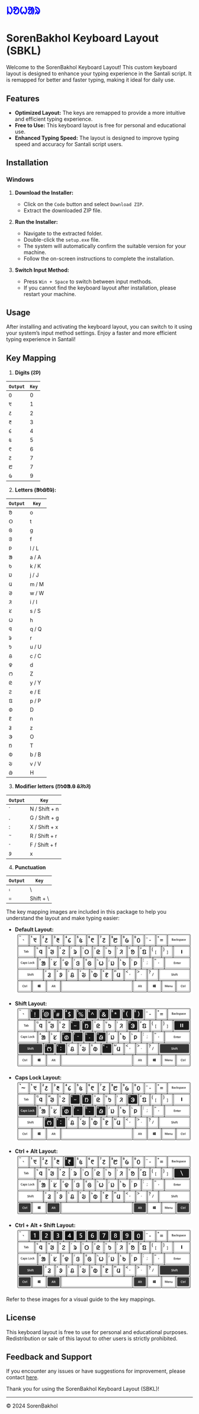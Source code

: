 # <span style="color:blue" ><b>ᱡᱚᱦᱟᱨ</b></span>

# SorenBakhol Keyboard Layout (SBKL)

Welcome to the SorenBakhol Keyboard Layout! This custom keyboard layout is designed to enhance your typing experience in the Santali script. It is remapped for better and faster typing, making it ideal for daily use.

## Features

- **Optimized Layout:** The keys are remapped to provide a more intuitive and efficient typing experience.
- **Free to Use:** This keyboard layout is free for personal and educational use.
- **Enhanced Typing Speed:** The layout is designed to improve typing speed and accuracy for Santali script users.

## Installation

### Windows

1. **Download the Installer:**
   - Click on the `Code` button and select `Download ZIP`.
   - Extract the downloaded ZIP file.

2. **Run the Installer:**
   - Navigate to the extracted folder.
   - Double-click the `setup.exe` file.
   - The system will automatically confirm the suitable version for your machine.
   - Follow the on-screen instructions to complete the installation.

3. **Switch Input Method:**
   - Press `Win + Space` to switch between input methods.
   - If you cannot find the keyboard layout after installation, please restart your machine.

## Usage

After installing and activating the keyboard layout, you can switch to it using your system’s input method settings. Enjoy a faster and more efficient typing experience in Santali!

## Key Mapping

1. **Digits (ᱮᱞ)**
 
| `Output` | `Key` |
|--------|-----|
| ᱐ | 0 |
| ᱑ | 1 |
| ᱒ | 2 |
| ᱓ | 3 |
| ᱔ | 4 |
| ᱕ | 5 |
| ᱖ | 6 |
| ᱗ | 7 |
| ᱘ | 7 |
| ᱙ | 9 |

2. **Letters (ᱟᱠᱷᱚᱨ):**

| `Output` | `Key` |
|--------|-----|
| ᱚ | o |
| ᱛ | t |
| ᱜ | g |
| ᱝ | f |
| ᱞ | l / L |
| ᱟ | a / A |
| ᱠ | k / K |
| ᱡ | j / J |
| ᱢ | m / M |
| ᱣ | w / W |
| ᱤ | i / I |
| ᱥ | s / S |
| ᱦ | h |
| ᱧ | q / Q |
| ᱨ | r |
| ᱩ | u / U |
| ᱪ | c / C |
| ᱫ | d |
| ᱬ | Z |
| ᱭ | y / Y |
| ᱮ | e / E |
| ᱯ | p / P |
| ᱰ | D |
| ᱱ | n |
| ᱲ | z |
| ᱳ | O |
| ᱴ | T |
| ᱵ | b / B |
| ᱶ | v / V |
| ᱷ | H |

3. **Modifier letters (ᱴᱩᱰᱟᱹᱜ ᱪᱤᱠᱤ)**

| `Output` | `Key` |
|--------|-----|
| ᱸ | N / Shift + n |
| ᱹ | G / Shift + g |
| ᱺ | X / Shift + x |
| ᱻ | R / Shift + r |
| ᱼ | F / Shift + f |
| ᱽ | x |

4. **Punctuation**

| `Output` | `Key` |
|--------|-----|
| ᱾ | \ |
| ᱿ | Shift + \ |

The key mapping images are included in this package to help you understand the layout and make typing easier:

- **Default Layout:**
  ![Default Layout](Key%20Mapping%20Img/DEFAULT_LAYOUT.png)

- **Shift Layout:**
  ![Caps Lock Layout](Key%20Mapping%20Img/SHIFT_LAYOUT.png)

- **Caps Lock Layout:**
  ![Caps Lock Layout](Key%20Mapping%20Img/CAPS_LOCK_LAYOUT.png)

- **Ctrl + Alt Layout:**
  ![Ctrl + Alt Layout](Key%20Mapping%20Img/CTRL+ALT_LAYOUT.png)

- **Ctrl + Alt + Shift Layout:**
  ![Ctrl + Alt + Shift Layout](Key%20Mapping%20Img/CTRL+ALT+SHIFT_LAYOUT.png)

Refer to these images for a visual guide to the key mappings.

## License

This keyboard layout is free to use for personal and educational purposes. Redistribution or sale of this layout to other users is strictly prohibited.

## Feedback and Support

If you encounter any issues or have suggestions for improvement, please contact [here](https://ig.me/m/sorenbakholofficial).

Thank you for using the SorenBakhol Keyboard Layout (SBKL)!

---

© 2024 SorenBakhol
